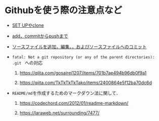 # Githubを使う際の注意点など

* [SET UPやclone](https://qiita.com/megu_ma/items/e459e62821bdd6dbaccb)

* [add，commitからpushまで](https://qiita.com/megu_ma/items/03388e1979b3fc0539f7)

* [ソースファイルを追加，編集，，およびソースファイルへのコミット](https://support.atlassian.com/ja/bitbucket-cloud/docs/add-edit-and-commit-to-source-files/)

* ```fatal: Not a git repository (or any of the parent directories): .git ``` への対応

  1. <https://qiita.com/gosairei1207/items/701b7ae494b96db0f9a1>

  2. <https://qiita.com/TkTkTkTkTako/items/2400864e5f12ba70dc6d>


* ```README/md```を作成するためのマークダウン法に関して．

  1. <https://codechord.com/2012/01/readme-markdown/>

  2. <https://laraweb.net/surrounding/7477/>
